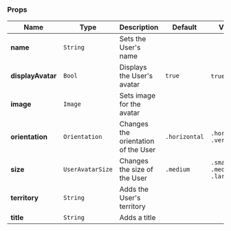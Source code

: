 ### Props
| Name | Type | Description | Default | Values |
| --- | ----------- | --------- | --------- | --------- |
| **name** | `String` | Sets the User's name |  |  |
| **displayAvatar** | `Bool` | Displays the User's avatar | `true` | `true` `false` |
| **image** | `Image` | Sets image for the avatar |  |  |
| **orientation** | `Orientation` | Changes the orientation of the User | `.horizontal` | `.horizontal` `.verticle` |
| **size** | `UserAvatarSize` | Changes the size of the User | `.medium` | `.small` `.medium` `.large` |
| **territory** | `String` | Adds the User's territory |  |  |
| **title** | `String` | Adds a title |  |  |